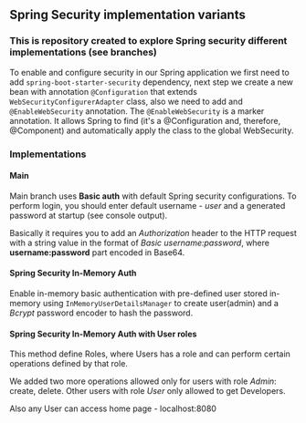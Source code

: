 ## Spring Security implementation variants
### This is repository created to explore Spring security different implementations (see branches)

To enable and configure security in our Spring application we first need to add `spring-boot-starter-security` dependency, next step we create a new bean with annotation `@Configuration` that extends `WebSecurityConfigurerAdapter` class, also we need to add and `@EnableWebSecurity` annotation. The `@EnableWebSecurity` is a marker annotation. It allows Spring to find (it's a @Configuration and, therefore, @Component) and automatically apply the class to the global WebSecurity.

### Implementations
#### Main
Main branch uses **Basic auth** with default Spring security configurations. To perform login, you should enter default username - *user*
 and a generated password at startup (see console output).
 
 Basically it requires you to add an *Authorization* header to the HTTP request with a string value 
in the format of *Basic username:password*, where **username:password** part encoded in Base64.

#### Spring Security In-Memory Auth
Enable in-memory basic authentication with pre-defined user stored in-memory using `InMemoryUserDetailsManager` to create user(admin) and a *Bcrypt* password encoder to hash the password.

#### Spring Security In-Memory Auth with User roles
This method define Roles, where Users has a role and can perform certain operations defined by that role.

We added two more operations allowed only for users with role *Admin*: create, delete.
Other users with role *User* only allowed to get Developers. 

Also any User can access home page - localhost:8080 